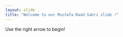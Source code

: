 ```yaml
---
layout: slide
title: "Welcome to our Mustafa Raad Sabri slide !"
---
```


Use the right arrow to begin!
